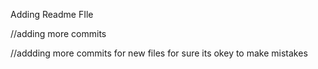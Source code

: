 





















Adding Readme FIle

//adding more commits

//addding more commits for new files for sure its okey to make mistakes

